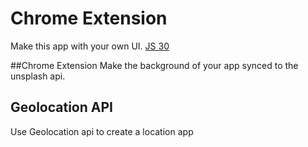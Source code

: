 # Chrome Extension

Make this app with your own UI.
[JS 30](https://www.youtube.com/watch?v=y4gZMJKAeWs&index=6&list=PLu8EoSxDXHP6CGK4YVJhL_VWetA865GOH)


##Chrome Extension
Make the background of your app synced to the unsplash api.

## Geolocation API

Use Geolocation api to create a location app

